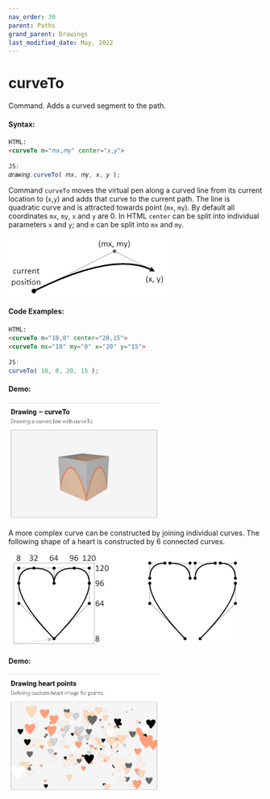 ```yaml
---
nav_order: 30
parent: Paths
grand_parent: Drawings
last_modified_date: May, 2022
---
```


# curveTo

Command. Adds a curved segment to the path.

#### Syntax:
```html
HTML:
<curveTo m="𝑚𝑥,𝑚𝑦" center="𝑥,𝑦">
```
```js
JS:
𝑑𝑟𝑎𝑤𝑖𝑛𝑔.curveTo( 𝑚𝑥, 𝑚𝑦, 𝑥, 𝑦 );
```

Command `curveTo` moves the virtual pen along a curved line from its current
location to (`x`,`y`) and adds that curve to the current path. The line is
quadratic curve and is attracted towards point (`mx`, `my`). By default all
coordinates `mx`, `my`, `x` and `y` are 0. In HTML `center` can be split into
individual parameters `x` and `y`; and `m` can be split into `mx` and `my`.

<img src="../images/curveto.png">

#### Code Examples:
```html
HTML:
<curveTo m="10,0" center="20,15">
<curveTo mx="10" my="0" x="20" y="15">
```
```js
JS:
curveTo( 10, 0, 20, 15 );
```

#### Demo:
[<kbd><img src="../../examples/snapshots/drawing-curveto.jpg" width="300"></kbd>](../../examples/drawing-curveto.html)

A more complex curve can be constructed by joining individual curves. The 
following shape of a heart is constructed by 6 connected curves.

<img src="../images/drawing-heart.png">

#### Demo:
[<kbd><img src="../../examples/snapshots/drawing-heart-point.jpg" width="300"></kbd>](../../examples/drawing-heart-point.html)
